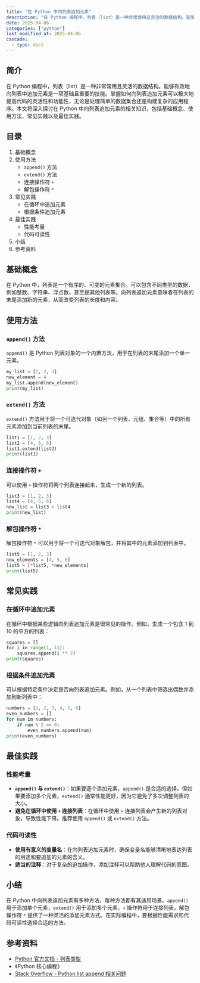 ```yaml
---
title: "在 Python 中向列表追加元素"
description: "在 Python 编程中，列表（list）是一种非常常用且灵活的数据结构。能够有效地向列表中追加元素是一项基础且重要的技能。掌握如何向列表追加元素可以极大地提高代码的灵活性和功能性，无论是处理简单的数据集合还是构建复杂的应用程序。本文将深入探讨在 Python 中向列表追加元素的相关知识，包括基础概念、使用方法、常见实践以及最佳实践。"
date: 2025-04-06
categories: ["python"]
last_modified_at: 2025-04-06
cascade:
  - type: docs
---
```



## 简介
在 Python 编程中，列表（list）是一种非常常用且灵活的数据结构。能够有效地向列表中追加元素是一项基础且重要的技能。掌握如何向列表追加元素可以极大地提高代码的灵活性和功能性，无论是处理简单的数据集合还是构建复杂的应用程序。本文将深入探讨在 Python 中向列表追加元素的相关知识，包括基础概念、使用方法、常见实践以及最佳实践。

<!-- more -->
## 目录
1. 基础概念
2. 使用方法
    - `append()` 方法
    - `extend()` 方法
    - 连接操作符 `+`
    - 解包操作符 `*`
3. 常见实践
    - 在循环中追加元素
    - 根据条件追加元素
4. 最佳实践
    - 性能考量
    - 代码可读性
5. 小结
6. 参考资料

## 基础概念
在 Python 中，列表是一个有序的、可变的元素集合。可以包含不同类型的数据，例如整数、字符串、浮点数，甚至是其他列表等。向列表追加元素意味着在列表的末尾添加新的元素，从而改变列表的长度和内容。

## 使用方法

### `append()` 方法
`append()` 是 Python 列表对象的一个内置方法，用于在列表的末尾添加一个单一元素。

```python
my_list = [1, 2, 3]
new_element = 4
my_list.append(new_element)
print(my_list)  
```

### `extend()` 方法
`extend()` 方法用于将一个可迭代对象（如另一个列表、元组、集合等）中的所有元素添加到当前列表的末尾。

```python
list1 = [1, 2, 3]
list2 = [4, 5, 6]
list1.extend(list2)
print(list1)  
```

### 连接操作符 `+`
可以使用 `+` 操作符将两个列表连接起来，生成一个新的列表。

```python
list3 = [1, 2, 3]
list4 = [4, 5, 6]
new_list = list3 + list4
print(new_list)  
```

### 解包操作符 `*`
解包操作符 `*` 可以用于将一个可迭代对象解包，并将其中的元素添加到列表中。

```python
list5 = [1, 2, 3]
new_elements = [4, 5, 6]
list5 = [*list5, *new_elements]
print(list5)  
```

## 常见实践

### 在循环中追加元素
在循环中根据某些逻辑向列表追加元素是很常见的操作。例如，生成一个包含 1 到 10 的平方的列表：

```python
squares = []
for i in range(1, 11):
    squares.append(i ** 2)
print(squares)  
```

### 根据条件追加元素
可以根据特定条件决定是否向列表追加元素。例如，从一个列表中筛选出偶数并添加到新列表中：

```python
numbers = [1, 2, 3, 4, 5, 6]
even_numbers = []
for num in numbers:
    if num % 2 == 0:
        even_numbers.append(num)
print(even_numbers)  
```

## 最佳实践

### 性能考量
- **`append()` 与 `extend()`**：如果要逐个添加元素，`append()` 是合适的选择。但如果要添加多个元素，`extend()` 通常性能更好，因为它避免了多次调整列表的大小。
- **避免在循环中使用 `+` 连接列表**：在循环中使用 `+` 连接列表会产生新的列表对象，导致性能下降。推荐使用 `append()` 或 `extend()` 方法。

### 代码可读性
- **使用有意义的变量名**：在向列表追加元素时，确保变量名能够清晰地表达列表的用途和要追加的元素的含义。
- **适当的注释**：对于复杂的追加操作，添加注释可以帮助他人理解代码的意图。

## 小结
在 Python 中向列表追加元素有多种方法，每种方法都有其适用场景。`append()` 用于添加单个元素，`extend()` 用于添加多个元素，`+` 操作符用于连接列表，解包操作符 `*` 提供了一种灵活的添加元素方式。在实际编程中，要根据性能需求和代码可读性选择合适的方法。

## 参考资料
- [Python 官方文档 - 列表类型](https://docs.python.org/3/library/stdtypes.html#list)
- 《Python 核心编程》
- [Stack Overflow - Python list append 相关问题](https://stackoverflow.com/questions/tagged/python+list+append)